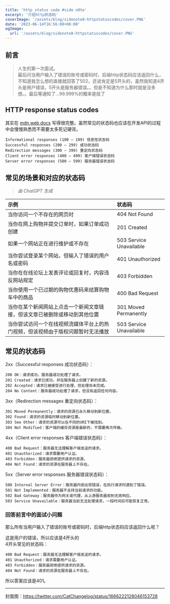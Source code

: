 ```yaml
---
title: 'http status code #side n0te'
excerpt: '介绍http状态码'
coverImage: '/assets/blog/sidenote0-httpstatuscodes/cover.PNG'
date: '2023-06-14T16:56:00+08:00'
ogImage:
  url: '/assets/blog/sidenote0-httpstatuscodes/cover.PNG'
---
```


## 前言
> 人生的第一次面试。  
> 最后问当用户输入了错误的账号或密码时，后端http状态码应该返回什么，不知道我怎么想的直接就回答了502，还说肯定是5开头的，虽然我知道4开头是用户错误，5开头是服务器错误。。但是不知道为什么那时就是没多想。。最后等通知了...99.999%的概率是挂了

## HTTP response status codes
其实在 [mdn web docs](https://developer.mozilla.org/en-US/docs/Web/HTTP/Status) 写得很完整。虽然常见的状态码也应该在开发API的过程中会慢慢熟悉而不需要太多死记硬背。
```text
Informational responses (100 – 199) 信息性状态码
Successful responses (200 – 299) 成功状态码
Redirection messages (300 – 399) 重定向状态码
Client error responses (400 – 499) 客户端错误状态码
Server error responses (500 – 599) 服务器错误状态码
```

## 常见的场景和对应的状态码
> *由 ChatGPT 生成*

| 示例                                       |状态码|
|:-----------------------------------------|:----|
| 当你访问一个不存在的网页时                            |404 Not Found|
| 当你在网上购物并提交订单时，如果订单成功创建                   |201 Created|
| 如果一个网站正在进行维护或不存在                         |503 Service Unavailable|
| 当你尝试登录某个网站，但输入了错误的用户名或密码                 |401 Unauthorized|
| 当你在在线论坛上发表评论或回复时，内容违反网站规定                |403 Forbidden|
| 当你使用一个已过期的购物优惠码来结算购物车中的商品                |400 Bad Request|
| 当你在某个新闻网站上点击一个新闻文章链接，但该文章已被删除或移动到其他位置    |301 Moved Permanently|
| 当你尝试访问一个在线视频流媒体平台上的热门视频，但该视频由于版权问题暂时无法播放 |503 Service Unavailable|

## 常见的状态码

2xx（Successful responses 成功状态码）：
```text
200 OK：请求成功，服务器成功处理了请求。
201 Created：请求已成功，并在服务器上创建了新的资源。
202 Accepted：请求已被接受进行处理，但处理尚未完成。
204 No Content：服务器成功处理了请求，但没有返回任何内容。
```
3xx（Redirection messages 重定向状态码）：
```text
301 Moved Permanently：请求的资源已永久移动到新位置。
302 Found：请求的资源临时移动到新位置。
303 See Other：请求的资源可以在不同的URI下被找到。
304 Not Modified：客户端的缓存资源是最新的，不需要再次传输。
```
4xx（Client error responses 客户端错误状态码）：
```text
400 Bad Request：服务器无法理解客户端发送的请求。
401 Unauthorized：请求需要用户认证。
403 Forbidden：服务器拒绝提供请求的资源。
404 Not Found：请求的资源在服务器上不存在。
```
5xx（Server error responses 服务器错误状态码）：
```text
500 Internal Server Error：服务器内部出现错误，在执行请求时遇到了错误。
501 Not Implemented：服务器不支持当前请求的功能。
502 Bad Gateway：服务器作为网关或代理，从上游服务器收到无效响应。
503 Service Unavailable：服务器当前无法处理请求，一段时间后可能恢复正常。
```


### 回答前言中的面试小问题
那么所有当用户输入了错误的账号或密码时，后端http状态码应该返回什么呢？  


这是用户的错误，所以应该是4开头的  
4开头常见的状态码：
```text
400 Bad Request：服务器无法理解客户端发送的请求。
401 Unauthorized：请求需要用户认证。
403 Forbidden：服务器拒绝提供请求的资源。
404 Not Found：请求的资源在服务器上不存在。
```
所以答案应该是401。

---

封面图：https://twitter.com/CatChangelog/status/1666222128046153728